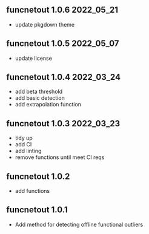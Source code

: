 ## funcnetout 1.0.6 2022_05_21

* update pkgdown theme

## funcnetout 1.0.5 2022_05_07

* update license

## funcnetout 1.0.4 2022_03_24

* add beta threshold
* add basic detection
* add extrapolation function

## funcnetout 1.0.3 2022_03_23

* tidy up
* add CI
* add linting
* remove functions until meet CI reqs

## funcnetout 1.0.2 

* add functions

## funcnetout 1.0.1 

* Add method for detecting offline functional outliers



